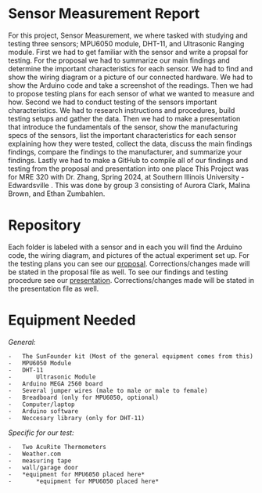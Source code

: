# Sensor Measurement Report 
  For this project, Sensor Measurement, we where tasked with studying and testing three sensors; MPU6050 module, DHT-11, and Ultrasonic Ranging module.
  First we had to get familiar with the sensor and write a propsal for testing. For the proposal we had to  summarize our main findings and determine the important characteristics for each sensor. We had to find and show the wiring diagram or a picture of our connected hardware. We had to show the Arduino code and take a screenshot of the readings. Then we had to propose testing plans for each sensor of what we wanted to measure and how.
  Second we had to conduct testing of the sensors important characteristics. We had to research instructions and procedures, build testing setups and gather the data. Then we had to make a presentation that introduce the fundamentals of the sensor, show the manufacturing specs of the sensors, list the important characteristics for each sensor explaining how they were tested, collect the data, discuss the main findings findings, compare the findings to the manufacturer, and summarize your findings.
  Lastly we had to make a GitHub to compile all of our findings and testing from the proposal and presentation into one place
  This Project was for MRE 320 with Dr. Zhang, Spring 2024, at Southern Illinois University - Edwardsville . This was done by group 3 consisting of Aurora Clark, Malina Brown, and Ethan Zumbahlen. 

  # Repository
  Each folder is labeled with a sensor and in each you will find the Arduino code, the wiring diagram, and pictures of the actual experiment set up. For the testing plans you can see our [proposal](https://github.com/malibro1/Sensor-Measurements/tree/main/Proposal). Corrections/changes made will be stated in the proposal file as well. To see our findings and testing procedure see our [presentation](https://github.com/malibro1/Sensor-Measurements/tree/main/Presentation). Corrections/changes made will be stated in the presentation file as well.

  # Equipment Needed
  _General:_
   
    -	The SunFounder kit (Most of the general equipment comes from this)
    -	MPU6050 Module
    -	DHT-11
    -       Ultrasonic Module
    -	Arduino MEGA 2560 board
    -	Several jumper wires (male to male or male to female)
    -	Breadboard (only for MPU6050, optional)
    -	Computer/laptop
    -	Arduino software
    -	Neccesary library (only for DHT-11)
  
  _Specific for our test:_
  
    -	Two AcuRite Thermometers
    -	Weather.com
    -	measuring tape
    -	wall/garage door
    -	*equipment for MPU6050 placed here*
    -       *equipment for MPU6050 placed here*
